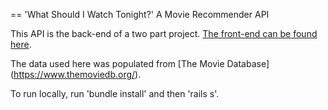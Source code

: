 == 'What Should I Watch Tonight?' A Movie Recommender API

This API is the back-end of a two part project. [The front-end can be found here](https://github.com/arieldiamond/movie-api-recommender).

The data used here was populated from [The Movie Database] (https://www.themoviedb.org/).

To run locally, run 'bundle install' and then 'rails s'.
